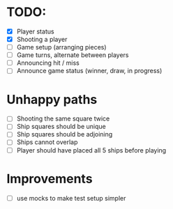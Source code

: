 # TODO:

- [X] Player status
- [X] Shooting a player
- [ ] Game setup (arranging pieces)
- [ ] Game turns, alternate between players
- [ ] Announcing hit / miss
- [ ] Announce game status (winner, draw, in progress)

# Unhappy paths

- [ ] Shooting the same square twice
- [ ] Ship squares should be unique
- [ ] Ship squares should be adjoining
- [ ] Ships cannot overlap
- [ ] Player should have placed all 5 ships before playing

# Improvements

- [ ] use mocks to make test setup simpler
